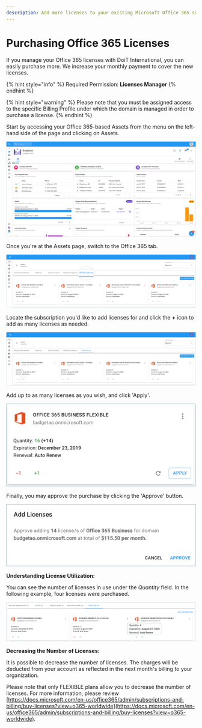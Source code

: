 ```yaml
---
description: Add more licenses to your existing Microsoft Office 365 subscriptions.
---
```


# Purchasing Office 365 Licenses

If you manage your Office 365 licenses with DoiT International, you can easily purchase more. We increase your monthly payment to cover the new licenses. 

{% hint style="info" %}
Required Permission: **Licenses Manager**
{% endhint %}

{% hint style="warning" %}
Please note that you must be assigned access to the specific Billing Profile under which the domain is managed in order to purchase a license.
{% endhint %}

Start by accessing your Office 365-based Assets from the menu on the left-hand side of the page and clicking on Assets.

![](../.gitbook/assets/assets-icon-1-%20%284%29%20%285%29%20%285%29%20%283%29.png)

Once you're at the Assets page, switch to the Office 365 tab.

![](../.gitbook/assets/office-365-tab1.png)

Locate the subscription you'd like to add licenses for and click the **+** icon to add as many licenses as needed. 

![](../.gitbook/assets/office-365-tab.png)

Add up to as many licenses as you wish, and click 'Apply'.

![](../.gitbook/assets/office-flexible.png)



Finally, you may approve the purchase by clicking the 'Approve' button.

![](../.gitbook/assets/office-license.png)

**Understanding License Utilization:**

You can see the number of licenses in use under the _Quantity_ field. In the following example, four licenses were purchased.

![](../.gitbook/assets/office-quantity.png)

**Decreasing the Number of Licenses:**

It is possible to decrease the number of licenses. The charges will be deducted from your account as reflected in the next month's billing to your organization.

Please note that only FLEXIBLE plans allow you to decrease the number of licenses. For more information, please review [https://docs.microsoft.com/en-us/office365/admin/subscriptions-and-billing/buy-licenses?view=o365-worldwide](https://docs.microsoft.com/en-us/office365/admin/subscriptions-and-billing/buy-licenses?view=o365-worldwide).

